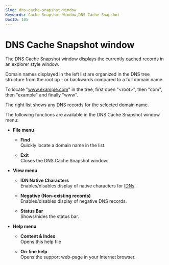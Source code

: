 ```yaml
---
Slug: dns-cache-snapshot-window
Keywords: Cache Snapshot Window,DNS Cache Snapshot
DocID: 105
---
```

# DNS Cache Snapshot window

The DNS Cache Snapshot window displays the currently [cached](df_cache.md) records in an explorer style window.

Domain names displayed in the left list are organized in the DNS tree structure from the root up - or backwards compared to a full domain name.

To locate "www.example.com" in the tree, first open "\<root\>", then "com", then "example" and finally "www".

The right list shows any DNS records for the selected domain name.

The following functions are available in the DNS Cache Snapshot window menu:

- **File menu**

    - **Find**\
    Quickly locate a domain name in the list.

    - **Exit**\
    Closes the DNS Cache Snapshot window.

- **View menu**

    - **IDN Native Characters**\
    Enables/disables display of native characters for [IDNs](df_idn.md).

    - **Negative (Non-existing records)**\
    Enables/disables display of negative DNS records.

    - **Status Bar**\
    Shows/hides the status bar.

- **Help menu**

    - **Content \& Index**\
    Opens this help file

    - **On-line help**\
    Opens the support web-page in your Internet browser.
